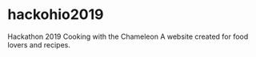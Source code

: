 # hackohio2019
Hackathon 2019
Cooking with the Chameleon
A website created for food lovers and recipes.

